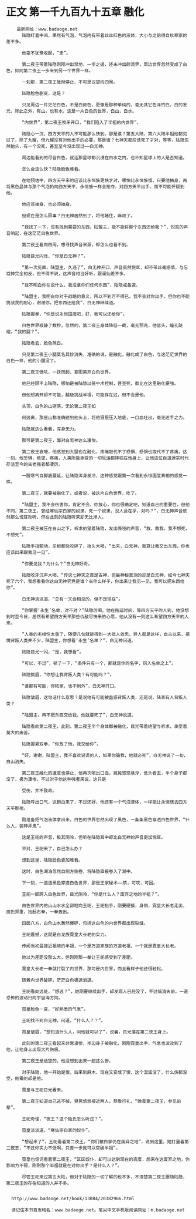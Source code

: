 # 正文 第一千九百九十五章 融化
        最新网址：www.badaoge.net
          陆隐盯着中间，果然有气泡，气泡内有带着丝丝红色的液体，大小与之前得自秋寒家的差不多。
      
          他毫不犹豫收起，“走”。
      
          第二夜王带着陆隐刚刚冲出禁地，一步之遥，还未冲出颜流界，周边世界忽然变成了白色，如同第二夜王一步来到另一个世界一样。
      
          一刹那，第二夜王陡然停止，不可思议望向四周。
      
          陆隐脸色剧变，这是？
      
          只见周边一片茫茫白色，不是白颜色，更像是那种单纯的，毫无其它色泽的白，白的发光，除此之外，有山，也有水，这是一片白色的世界，白山，白水。
      
          “内世界”，第二夜王咬牙开口，“我们陷入了半祖的内世界”。
      
          陆隐心一沉，四方天平的人不可能那么快到，那是谁？第五大陆，第六大陆半祖他都见过了，除了九耀，但九耀没有对他出手的必要，那是谁？七神天都应该死了才对，等等，陆隐忽然抬头，有一个没死，甚至至今没出现过——白无神。
      
          周边能看到的尽皆白色，就连那星球都沉浸在白水之内，也不知星球上的人是否知道。
      
          怎么会这么快？陆隐脸色难看。
      
          在他预估中，四方天平来的应该比永恒族更快才对，哪怕比永恒族慢，只要他抽身，再将黑色晶体与那个气泡扔向四方天平，永恒族一样会抢夺，对四方天平出手，而不可能怀疑到他。
      
          他应该抽身，也必须抽身。
      
          但现在是怎么回事？白无神居然到了，将他堵住，麻烦了。
      
          “我找了一下，没有找到需要的东西，陆盟主，能不能将那个东西还给我？”，悦耳的声音响起，在这茫茫白色世界。
      
          第二夜王看向四周，想寻找声音来源，却怎么也看不到。
      
          陆隐目光闪烁，“你是白无神？”。
      
          “第一次见面，陆盟主，久违了”，白无神开口，声音虽然悦耳，却不带丝毫感情，与忘墟神完全相反，但不得不说，这声音相当好听，跟澜仙差不多。
      
          “我不明白你在说什么，我没拿你们任何东西”，陆隐戒备道。
      
          “陆盟主，我明白你对于战略的意义，所以不到万不得已，我不会对你出手，但你也不能挑战我的耐心，谢谢你，把东西还给我”，白无神继续道。
      
          陆隐握拳，“你是说永恒国度吧，好，我可以还给你”。
      
          白色世界寂静了数秒，忽然的，第二夜王身体降低一截，毫无预兆，他低头，瞳孔陡缩，“我的腿？”。
      
          陆隐看去，脸色煞白。
      
          只见第二夜王小腿莫名其妙消失，准确的说，是融化，融化成了白色，与这茫茫世界的白色一样，他的小腿没了。
      
          第二夜王低吼，一跃而起，妄图离开白色世界。
      
          他已经顾不上陆隐，哪怕是被陆隐以笼中术控制，甚至死，都比在这里融化要强。
      
          但他想离开却不可能，越级挑战半祖，可能存在过，但不会是他。
      
          头顶，白色的山砸落，无论第二夜王如
      
          何逃离，那座山都准确砸到他头上，将他狠狠压入地底，一口血吐出，毫无还手之力。
      
          陆隐就这么看着，浑身无力。
      
          那可是第二夜王，面对白无神这么凄惨。
      
          第二夜王哀嚎，他感觉到大腿也在融化，疼痛取代不了恐惧，恐惧也取代不了疼痛，这一刻，他恐惧，绝望，疼痛，人类所能承受的一切厄运都降临在他身上，让他这位自道源宗时代存活至今的古老强者都凄厉。
      
          一股寒气自脚底蔓延，让陆隐浑身发冷，这种感觉跟第一次看到永恒国度真相的感觉一样。
      
          第二夜王，就要被融化了，或者说，被这片白色世界，吃了。
      
          “陆盟主，我不会伤害你，肯定不会，你放心，你也很确定吧，知道自己的重要性，但他不同，第二夜王，曾经寒仙宗白家的奴隶，死一个奴隶，没人会在乎，对吗？”，白无神声音依然那么悦耳动听，但在此刻的陆隐听来却无比渗人。
      
          第二夜王被压在白山之下，祈求的望着陆隐，发出嘶哑的声音，“救，救我，我不想死，不想死”。
      
          陆隐手指颤动，牙根都快咬碎了，抬头大喝，“出来，白无神，就算让我交出东西，你也应该出来跟我见一见”。
      
          “你要见我？为什么？”白无神好奇。
      
          陆隐咬牙沉声大喝，“传说七神天之首是古神，但最神秘莫测的却是白无神，如今七神天死了六个，我想看看你这白无神究竟是谁？长什么样子，你出来让我见一见，我可以把东西给你”。
      
          白无神淡淡道，“总有一天会相见的，但不是现在”。
      
          “你掌握‘永生’名单，对不对？”陆隐厉喝，他在拖延时间，等四方天平的人到，他没想到时至今日，居然有希望四方天平那些仇敌尽快来的心愿，他从没有一刻这么希望四方天平的人来。
      
          “人类的劣根性太重了，随便几句就能得到一大批人效忠，异人都是这样，自古以来，祖境背叛人类并不少，陆盟主，你想看‘永生’名单？”，白无神问道。
      
          陆隐目光一闪，“是，我想看”。
      
          “可以，不过”，顿了一下，“条件只有一个，那就是你的名字，刻入名单之上”。
      
          陆隐挑眉，“你想让我背叛人类？有可能吗？”。
      
          “谁都有可能，你陆家，也不例外”，白无神开口。
      
          陆隐皱眉，这句话什么意思？是说他有可能被蛊惑背叛人类，还是说，陆家有人背叛人类？
      
          “陆盟主，再不把东西交给我，他就要死了”，白无神说道。
      
          陆隐看向第二夜王，此刻，第二夜王半个身体都被融化，目光带着绝望与祈求，承受着莫大的痛苦。
      
          陆隐握紧双拳，“你放了他，我交给你”。
      
          “好，谢谢，陆盟主，我不喜欢说谎的人，如果你骗我，他就必死”，白无神说了一句，白山消失。
      
          第二夜王融化的速度也停止，他再次咳出口血，晃晃悠悠悬浮，低头看去，半个身子都没了，极为凄惨，不过对于他这种强者来说，这只是
      
          受伤，并不致命。
      
          陆隐呼出口气，这趟白来了，不过还好，他还有一个气泡液体，一样能让永恒族去四方天平那抢。
      
          刚准备把气泡液体拿出来，白色的世界忽然出现了黑色，一条条黑色穿透白色世界，“什么人，装神弄鬼”。
      
          这是王祀的声音，极其阴冷，但听在陆隐耳中却比白无神的声音更加悦耳。
      
          不对，王祀来了，自己怎么办？
      
          想到这里，陆隐脸色更加难看。
      
          这时，白色湖泊忽然自侧方倒卷，将陆隐直接卷入了湖中。
      
          下一刻，一道道黑色穿透白色世界，那是王家秘术——禁，可攻，可困。
      
          王祀一脚跨入白色世界，目光阴冷，“你是什么人？废弃之地的半祖？”。
      
          白色世界内的山山水水全部咂向王祀，王祀抬手，刚要硬接，身侧，霓皇大长老走出，面色郑重，抬起右拳，一拳轰出。
      
          四面八方，白色山水轰然爆碎，包括这白色的内世界都出现裂缝。
      
          王祀震撼，这就是白龙族霓皇大长老的实力。
      
          传闻当初最接近祖境的半祖，一个是万道家族的万道老祖，一个就是霓皇大长老。
      
          她以为差距没那么大，但刚刚那一拳让王祀感受到了差距。
      
          霓皇大长老一拳就打裂了内世界，那可是内世界，而且看样子他还很轻松。
      
          随着内世界破碎，茫茫白色极速消退。
      
          王祀看向远处，“想逃？”，她刚要继续出手，却发现人已经没了，不过临消失前，一道恐怖的波动扫向宇宙海方向。
      
          霓皇脸色一变，“好熟悉的气息”。
      
          王祀找不到白无神，问道，“什么人？？”。
      
          霓皇皱眉，“想知道什么人，问他就可以了”，说着，目光落在第二夜王身上。
      
          此刻的第二夜王看起来非常凄惨，半边身子被融化，刚刚霓皇出手，气息也波及到了他，让他身上出现大片伤痕。
      
          第二夜王是绝望的，他没想到出来一趟这么惨。
      
          对于陆隐，他一开始是恨，后来到麻木，现在又变成了恨，这个混蛋没了，什么伤都没受，倒霉的却是他。
      
          霓皇与王祀目光看来。
      
          第二夜王知道自己逃不掉，晃晃悠悠接近两人，恭敬行礼，“晚辈第二夜王，参见前辈”。
      
          王祀奇怪，“夜王？这个姓氏怎么听过？”。
      
          霓皇淡淡道，“寒仙宗白家的奴仆”。
      
          “想起来了”，王祀看着第二夜王，“你们被白家仍在废弃之地”，说到这里，她打量着第二夜王，“不过你实力不低啊，只差一步就可以突破半祖”。
      
          霓皇也惊诧看着第二夜王，“区区奴仆，却可以达到现在的高度，想来在这废弃之地，你影响力不弱，刚刚那个半祖就是在对你出手？是什么人？”。
      
          尽管王祀来过第五大陆，但对于陆隐的一切了解的也不多，不清楚第二夜王跟随陆隐，第二夜王的存在知道的人并不多。
      
      
      http://www.badaoge.net/book/13084/20382966.html
      
      请记住本书首发域名：www.badaoge.net。笔尖中文手机版阅读网址：m.badaoge.net